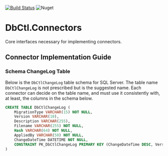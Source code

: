 [![Build Status](https://www.travis-ci.com/directfront/DbCtl.Connectors.svg?branch=main)](https://www.travis-ci.com/directfront/DbCtl.Connectors)
![Nuget](https://img.shields.io/nuget/dt/DbCtl.Connectors?style=plastic)

# DbCtl.Connectors
Core interfaces necessary for implementing connectors.

## Connector Implementation Guide

### Schema ChangeLog Table
Below is the `DbCtlChangeLog` table schema for SQL Server. The table name `DbCtlChangeLog` is not prescribed but is the suggested name. Each connector can decide on the table name, and must use it consistently with, at least, the columns in the schema below.

```sql
CREATE TABLE DbCtlChangeLog (
    MigrationType VARCHAR(15) NOT NULL,
    Version VARCHAR(10),
    Description VARCHAR(255),
    Filename VARCHAR(255) NOT NULL,
    Hash VARCHAR(64) NOT NULL,
    AppliedBy VARCHAR(50) NOT NULL,
    ChangeDateTime DATETIME NOT NULL,
    CONSTRAINT PK_DbCtlChangeLog PRIMARY KEY (ChangeDateTime DESC, Version DESC)
)
```
